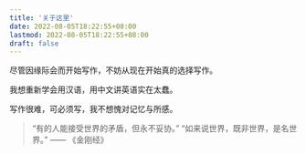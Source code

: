 ```yaml
---
title: '关于这里'
date: 2022-08-05T18:22:55+08:00
lastmod: 2022-08-05T18:22:55+08:00
draft: false
---
```


尽管因缘际会而开始写作，不妨从现在开始真的选择写作。

我想重新学会用汉语，用中文讲英语实在太蠢。

写作很难，可必须写，我不想愧对记忆与所感。

<!--more-->

> “有的人能接受世界的矛盾，但永不妥协。”
> “如来说世界，既非世界，是名世界。”
> —— 《金刚经》

